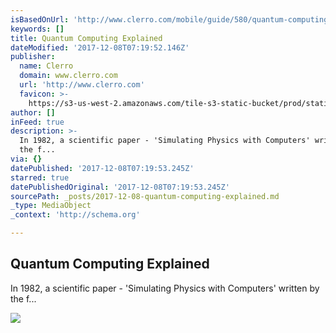 ```yaml
---
isBasedOnUrl: 'http://www.clerro.com/mobile/guide/580/quantum-computing-explained'
keywords: []
title: Quantum Computing Explained
dateModified: '2017-12-08T07:19:52.146Z'
publisher:
  name: Clerro
  domain: www.clerro.com
  url: 'http://www.clerro.com'
  favicon: >-
    https://s3-us-west-2.amazonaws.com/tile-s3-static-bucket/prod/static/img/favicon.ico
author: []
inFeed: true
description: >-
  In 1982, a scientific paper - 'Simulating Physics with Computers' written by
  the f...
via: {}
datePublished: '2017-12-08T07:19:53.245Z'
starred: true
datePublishedOriginal: '2017-12-08T07:19:53.245Z'
sourcePath: _posts/2017-12-08-quantum-computing-explained.md
_type: MediaObject
_context: 'http://schema.org'

---
```

<article style=""><h1>Quantum Computing Explained</h1><p>In 1982, a scientific paper - 'Simulating Physics with Computers' written by the f...</p><img src="https://s3-us-west-2.amazonaws.com/tile-s3-static-bucket/prod/media/user_uploads/user_122/project_coverimages/1510996379_78_quantumComputingExplained.png" /></article>